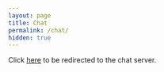 ```yaml
---
layout: page
title: Chat
permalink: /chat/
hidden: true
---
```


Click [here](https://friends.scottschmidt.io) to be redirected to the chat server.
